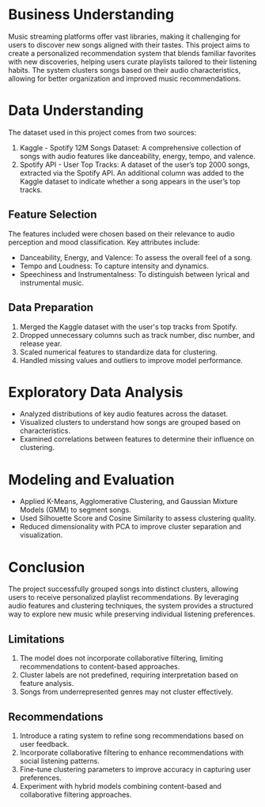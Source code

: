 # Business Understanding
Music streaming platforms offer vast libraries, making it challenging for users to discover new songs aligned with their tastes. This project aims to create a personalized recommendation system that blends familiar favorites with new discoveries, helping users curate playlists tailored to their listening habits. The system clusters songs based on their audio characteristics, allowing for better organization and improved music recommendations.

# Data Understanding
The dataset used in this project comes from two sources:
1. Kaggle - Spotify 12M Songs Dataset: A comprehensive collection of songs with audio features like danceability, energy, tempo, and valence.
2. Spotify API - User Top Tracks: A dataset of the user’s top 2000 songs, extracted via the Spotify API. An additional column was added to the Kaggle dataset to indicate whether a song appears in the user’s top tracks.

## Feature Selection
The features included were chosen based on their relevance to audio perception and mood classification. Key attributes include:
* Danceability, Energy, and Valence: To assess the overall feel of a song.
* Tempo and Loudness: To capture intensity and dynamics.
* Speechiness and Instrumentalness: To distinguish between lyrical and instrumental music.

## Data Preparation
1. Merged the Kaggle dataset with the user's top tracks from Spotify.
2. Dropped unnecessary columns such as track number, disc number, and release year.
3. Scaled numerical features to standardize data for clustering.
4. Handled missing values and outliers to improve model performance.

# Exploratory Data Analysis
* Analyzed distributions of key audio features across the dataset.
* Visualized clusters to understand how songs are grouped based on characteristics.
* Examined correlations between features to determine their influence on clustering.

# Modeling and Evaluation
* Applied K-Means, Agglomerative Clustering, and Gaussian Mixture Models (GMM) to segment songs.
* Used Silhouette Score and Cosine Similarity to assess clustering quality.
* Reduced dimensionality with PCA to improve cluster separation and visualization.

# Conclusion
The project successfully grouped songs into distinct clusters, allowing users to receive personalized playlist recommendations. By leveraging audio features and clustering techniques, the system provides a structured way to explore new music while preserving individual listening preferences.

## Limitations
1. The model does not incorporate collaborative filtering, limiting recommendations to content-based approaches.
2. Cluster labels are not predefined, requiring interpretation based on feature analysis.
3. Songs from underrepresented genres may not cluster effectively.

## Recommendations
1. Introduce a rating system to refine song recommendations based on user feedback.
2. Incorporate collaborative filtering to enhance recommendations with social listening patterns.
3. Fine-tune clustering parameters to improve accuracy in capturing user preferences.
4. Experiment with hybrid models combining content-based and collaborative filtering approaches.